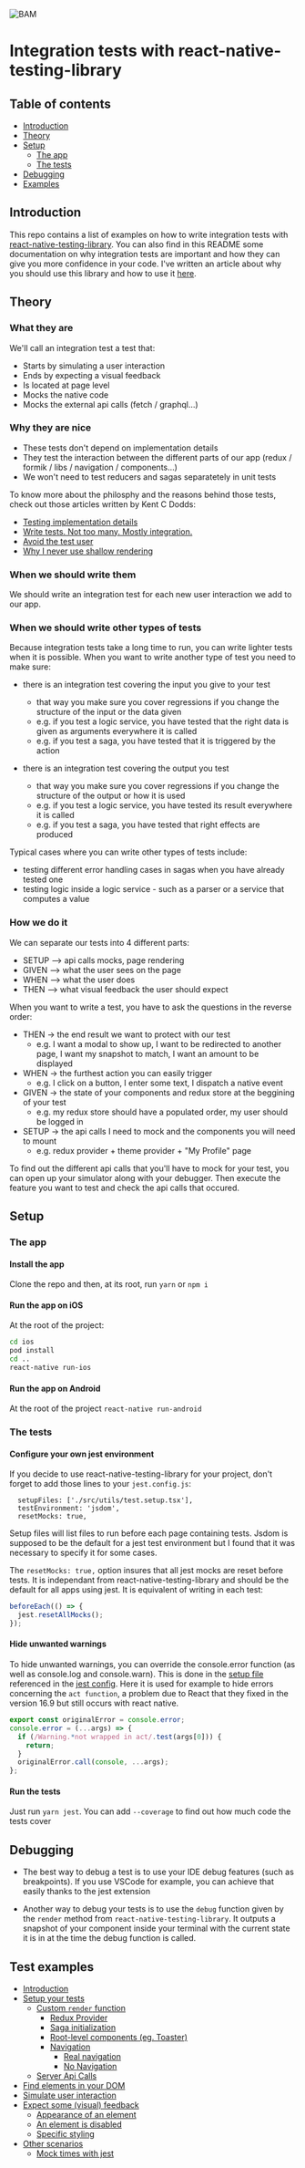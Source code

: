 ![BAM](./logo_BAM.png)

# Integration tests with react-native-testing-library

## Table of contents

- [Introduction](#introduction)
- [Theory](#theory)
- [Setup](#setup)
  - [The app](#the-app)
  - [The tests](#the-tests)
- [Debugging](#debugging)
- [Examples](./src/utils/tests/documentation.md#list-of-examples)

## Introduction

This repo contains a list of examples on how to write integration tests with
[react-native-testing-library](https://github.com/callstack/react-native-testing-library).
You can also find in this README some documentation on why integration tests are important and how they can give you more confidence in your code.
I've written an article about why you should use this library and how to use it [here](https://blog.bam.tech/developper-news/how-to-test-your-react-native-app).

## Theory

### What they are

We'll call an integration test a test that:

- Starts by simulating a user interaction
- Ends by expecting a visual feedback
- Is located at page level
- Mocks the native code
- Mocks the external api calls (fetch / graphql...)

### Why they are nice

- These tests don't depend on implementation details
- They test the interaction between the different parts of our app (redux / formik / libs / navigation / components...)
- We won't need to test reducers and sagas separatetely in unit tests

To know more about the philosphy and the reasons behind those tests,
check out those articles written by Kent C Dodds:

- [Testing implementation details](https://kentcdodds.com/blog/testing-implementation-details)
- [Write tests. Not too many. Mostly integration.](https://kentcdodds.com/blog/write-tests)
- [Avoid the test user](https://kentcdodds.com/blog/avoid-the-test-user)
- [Why I never use shallow rendering](https://kentcdodds.com/blog/why-i-never-use-shallow-rendering)

### When we should write them

We should write an integration test for each new user interaction we add to our app.

### When we should write other types of tests

Because integration tests take a long time to run, you can write lighter tests when it is possible.
When you want to write another type of test you need to make sure:

- there is an integration test covering the input you give to your test
  - that way you make sure you cover regressions if you change the structure of the input or the data given
  - e.g. if you test a logic service, you have tested that the right data is given as arguments everywhere it is called
  - e.g. if you test a saga, you have tested that it is triggered by the action
- there is an integration test covering the output you test

  - that way you make sure you cover regressions if you change the structure of the output or how it is used
  - e.g. if you test a logic service, you have tested its result everywhere it is called
  - e.g. if you test a saga, you have tested that right effects are produced

Typical cases where you can write other types of tests include:

- testing different error handling cases in sagas when you have already tested one
- testing logic inside a logic service - such as a parser or a service that computes a value

### How we do it

We can separate our tests into 4 different parts:

- SETUP --> api calls mocks, page rendering
- GIVEN --> what the user sees on the page
- WHEN --> what the user does
- THEN --> what visual feedback the user should expect

When you want to write a test, you have to ask the questions in the reverse order:

- THEN -> the end result we want to protect with our test
  - e.g. I want a modal to show up, I want to be redirected to another page, I want my snapshot to match, I want an amount to be displayed
- WHEN -> the furthest action you can easily trigger
  - e.g. I click on a button, I enter some text, I dispatch a native event
- GIVEN -> the state of your components and redux store at the beggining of your test
  - e.g. my redux store should have a populated order, my user should be logged in
- SETUP -> the api calls I need to mock and the components you will need to mount
  - e.g. redux provider + theme provider + "My Profile" page

To find out the different api calls that you'll have to mock for your test, you can open up your simulator along with your debugger. Then execute the feature you want to test and check the api calls that occured.

## Setup

### The app

#### Install the app

Clone the repo and then, at its root, run `yarn` or `npm i`

#### Run the app on iOS

At the root of the project:

```bash
cd ios
pod install
cd ..
react-native run-ios
```

#### Run the app on Android

At the root of the project `react-native run-android`

### The tests

#### Configure your own jest environment

If you decide to use react-native-testing-library for your project, don't forget to add those lines to your `jest.config.js`:

```
  setupFiles: ['./src/utils/test.setup.tsx'],
  testEnvironment: 'jsdom',
  resetMocks: true,
```

Setup files will list files to run before each page containing tests. Jsdom is supposed to be the default for a
jest test environment but I found that it was necessary to specify it for some cases.

The `resetMocks: true,` option insures that all jest mocks are reset before tests.
It is independant from react-native-testing-library and should be the default for all apps using jest. It is equivalent of writing in each test:

```typescript
beforeEach(() => {
  jest.resetAllMocks();
});
```

#### Hide unwanted warnings

To hide unwanted warnings, you can override the console.error function (as well as console.log and
console.warn). This is done in the [setup file]("./src/utils/tests/setup.ts") referenced in the [jest config]("./jest.config.js"). Here it is used for
example to hide errors concerning the `act function`, a problem due to React that they fixed in the
version 16.9 but still occurs with react native.

```typescript
export const originalError = console.error;
console.error = (...args) => {
  if (/Warning.*not wrapped in act/.test(args[0])) {
    return;
  }
  originalError.call(console, ...args);
};
```

#### Run the tests

Just run `yarn jest`. You can add `--coverage` to find out how much code the tests cover

## Debugging

- The best way to debug a test is to use your IDE debug features (such as breakpoints). If you use VSCode for example, you can achieve that easily thanks to the jest extension

- Another way to debug your tests is to use the `debug` function given by the `render` method from `react-native-testing-library`. It outputs a snapshot of your component inside your terminal with the current state it is in at the time the debug function is called.

## Test examples

- [Introduction](./docs/tests.examples.md#introduction)
- [Setup your tests](./docs/tests.examples.md#setup-your-tests)
  - [Custom `render` function](./docs/tests.examples.md#custom-render-function)
    - [Redux Provider](./docs/tests.examples.md#redux-provider)
    - [Saga initialization](./docs/tests.examples.md#saga-initialization)
    - [Root-level components (eg. Toaster)](./docs/tests.examples.md#root-level-components-eg-toaster)
    - [Navigation](./docs/tests.examples.md#navigation)
      - [Real navigation](./docs/tests.examples.md#real-navigation)
      - [No Navigation](./docs/tests.examples.md#no-navigation)
  - [Server Api Calls](./docs/tests.examples.md#server-api-calls)
- [Find elements in your DOM](./docs/tests.examples.md#find-elements-in-your-dom)
- [Simulate user interaction](./docs/tests.examples.md#simulate-user-interaction)
- [Expect some (visual) feedback](./docs/tests.examples.md#expect-some-visual-feedback)
  - [Appearance of an element](./docs/tests.examples.md#appearance-of-an-element)
  - [An element is disabled](./docs/tests.examples.md#an-element-is-disabled)
  - [Specific styling](./docs/tests.examples.md#specific-styling)
- [Other scenarios](./docs/tests.examples.md#other-scenarios)
  - [Mock times with jest](./docs/tests.examples.md#mock-times-with-jest)

